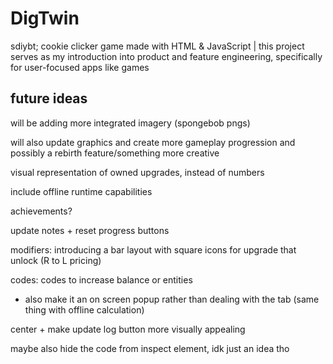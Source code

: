 # DigTwin
sdiybt; cookie clicker game made with HTML & JavaScript | this project serves as my introduction into product and feature engineering, specifically for user-focused apps like games


## future ideas
will be adding more integrated imagery (spongebob pngs)

will also update graphics and create more gameplay progression and possibly a rebirth feature/something more creative

visual representation of owned upgrades, instead of numbers

include offline runtime capabilities

achievements?

update notes + reset progress buttons

modifiers: introducing a bar layout with square icons for upgrade that unlock (R to L pricing)

codes: codes to increase balance or entities
- also make it an on screen popup rather than dealing with the tab (same thing with offline calculation)

center + make update log button more visually appealing

maybe also hide the code from inspect element, idk just an idea tho
